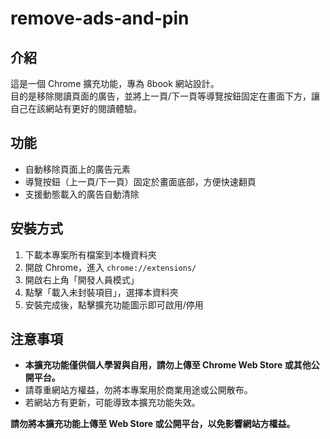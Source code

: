 # remove-ads-and-pin

## 介紹

這是一個 Chrome 擴充功能，專為 8book 網站設計。  
目的是移除閱讀頁面的廣告，並將上一頁/下一頁等導覽按鈕固定在畫面下方，讓自己在該網站有更好的閱讀體驗。

## 功能

- 自動移除頁面上的廣告元素
- 導覽按鈕（上一頁/下一頁）固定於畫面底部，方便快速翻頁
- 支援動態載入的廣告自動清除

## 安裝方式

1. 下載本專案所有檔案到本機資料夾
2. 開啟 Chrome，進入 `chrome://extensions/`
3. 開啟右上角「開發人員模式」
4. 點擊「載入未封裝項目」，選擇本資料夾
5. 安裝完成後，點擊擴充功能圖示即可啟用/停用

## 注意事項

- **本擴充功能僅供個人學習與自用，請勿上傳至 Chrome Web Store 或其他公開平台。**
- 請尊重網站方權益，勿將本專案用於商業用途或公開散布。
- 若網站方有更新，可能導致本擴充功能失效。

**請勿將本擴充功能上傳至 Web Store 或公開平台，以免影響網站方權益。**

